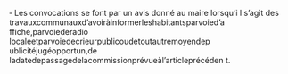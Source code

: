 ‐ Les convocations se font par un avis donné au maire lorsqu’i l s’agit des travauxcommunauxd’avoiràinformerleshabitantsparvoied’a ffiche,parvoiederadio localeetparvoiedecrieurpublicoudetoutautremoyendep ublicitéjugéopportun,de ladatedepassagedelacommissionprévueàl’articleprécéden t.